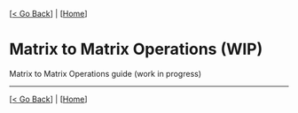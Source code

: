 [[< Go Back](vector-matrix.md)] | [[Home](../README.md)]

# Matrix to Matrix Operations (WIP)

Matrix to Matrix Operations guide (work in progress)


-----

[[< Go Back](vector-matrix.md)] | [[Home](../README.md)]
